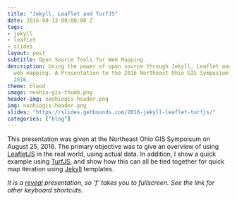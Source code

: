 ```yaml
---
title: "Jekyll, Leaflet and TurfJS"
date: 2016-08-13 00:00:00 Z
tags:
- jekyll
- leaflet
- slides
layout: post
subtitle: Open Source Tools for Web Mapping
description: Using the power of open source through Jekyll, Leaflet and TurfJS for
  web mapping. A Presentation to the 2016 Northeast Ohio GIS Symposium. August 25,
  2016.
theme: blood
image: neohio-gis-thumb.png
header-img: neohiogis-header.png
img: neohiogis-header.png
slides: "https://slides.getbounds.com/2016-jekyll-leaflet-turfjs/"
categories: ["blog"]
---
```


This presentation was given at the Northeast Ohio GIS Sympoisum on August 25, 2016. The primary objective was to give an overview of using [LeafletJS](http://leafletjs.com/index.html) in the real world, using actual data. In addition, I show a quick example using [TurfJS](http://turfjs.org/), and show how this can all be tied together for quick map iteration using [Jekyll](https://jekyllrb.com/) templates.

*It is a [reveal](https://github.com/hakimel/reveal.js/) presentation, so 'f' takes you to fullscreen. See the link for other keyboard shortcuts.*
